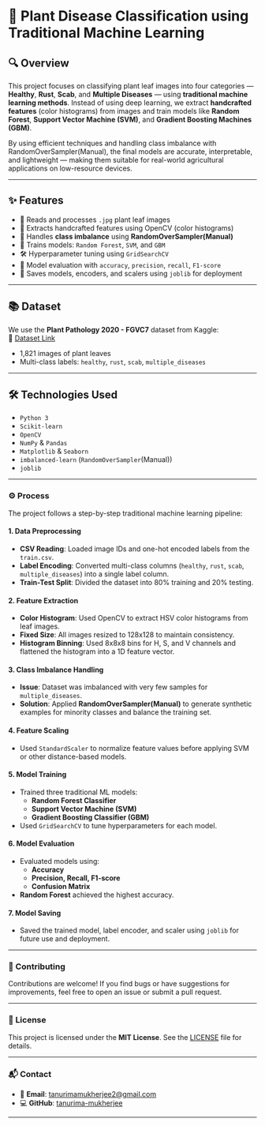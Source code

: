# 🌿 Plant Disease Classification using Traditional Machine Learning

## 🔍 Overview

This project focuses on classifying plant leaf images into four categories — **Healthy**, **Rust**, **Scab**, and **Multiple Diseases** — using **traditional machine learning methods**. Instead of using deep learning, we extract **handcrafted features** (color histograms) from images and train models like **Random Forest**, **Support Vector Machine (SVM)**, and **Gradient Boosting Machines (GBM)**.

By using efficient techniques and handling class imbalance with RandomOverSampler(Manual), the final models are accurate, interpretable, and lightweight — making them suitable for real-world agricultural applications on low-resource devices.

---

## ✨ Features

- 📁 Reads and processes `.jpg` plant leaf images
- 🧠 Extracts handcrafted features using OpenCV (color histograms)
- 🧪 Handles **class imbalance** using **RandomOverSampler(Manual)**
- 🔧 Trains models: `Random Forest`, `SVM`, and `GBM`
- 🛠️ Hyperparameter tuning using `GridSearchCV`
- 🧾 Model evaluation with `accuracy`, `precision`, `recall`, `F1-score`
- 💾 Saves models, encoders, and scalers using `joblib` for deployment

---

## 📚 Dataset

We use the **Plant Pathology 2020 - FGVC7** dataset from Kaggle:  
🔗 [Dataset Link](https://www.kaggle.com/c/plant-pathology-2020-fgvc7/data)

- 1,821 images of plant leaves  
- Multi-class labels: `healthy`, `rust`, `scab`, `multiple_diseases`

---

## 🛠️ Technologies Used

- `Python 3`  
- `Scikit-learn`  
- `OpenCV`  
- `NumPy` & `Pandas`  
- `Matplotlib` & `Seaborn`  
- `imbalanced-learn` (`RandomOverSampler`(Manual))  
- `joblib`
---
### ⚙️ Process

The project follows a step-by-step traditional machine learning pipeline:

#### 1. **Data Preprocessing**
- **CSV Reading**: Loaded image IDs and one-hot encoded labels from the `train.csv`.
- **Label Encoding**: Converted multi-class columns (`healthy`, `rust`, `scab`, `multiple_diseases`) into a single label column.
- **Train-Test Split**: Divided the dataset into 80% training and 20% testing.

#### 2. **Feature Extraction**
- **Color Histogram**: Used OpenCV to extract HSV color histograms from leaf images.
- **Fixed Size**: All images resized to 128x128 to maintain consistency.
- **Histogram Binning**: Used 8x8x8 bins for H, S, and V channels and flattened the histogram into a 1D feature vector.

#### 3. **Class Imbalance Handling**
- **Issue**: Dataset was imbalanced with very few samples for `multiple_diseases`.
- **Solution**: Applied **RandomOverSampler(Manual)** to generate synthetic examples for minority classes and balance the training set.

#### 4. **Feature Scaling**
- Used `StandardScaler` to normalize feature values before applying SVM or other distance-based models.

#### 5. **Model Training**
- Trained three traditional ML models:
  - **Random Forest Classifier**
  - **Support Vector Machine (SVM)**
  - **Gradient Boosting Classifier (GBM)**
- Used `GridSearchCV` to tune hyperparameters for each model.

#### 6. **Model Evaluation**
- Evaluated models using:
  - **Accuracy**
  - **Precision, Recall, F1-score**
  - **Confusion Matrix**
- **Random Forest** achieved the highest accuracy.

#### 7. **Model Saving**
- Saved the trained model, label encoder, and scaler using `joblib` for future use and deployment.

---
### 🤝 Contributing
Contributions are welcome! If you find bugs or have suggestions for improvements, feel free to open an issue or submit a pull request.

---

### 📄 License
This project is licensed under the **MIT License**. See the [LICENSE](LICENSE) file for details.

---
### 📬 Contact
- 📧 **Email**: tanurimamukherjee2@gmail.com  
- 💻 **GitHub**: [tanurima-mukherjee](https://github.com/tanurima-mukherjee)
  
---

